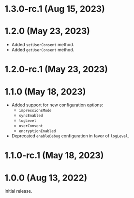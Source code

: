 # 1.3.0-rc.1 (Aug 15, 2023)

# 1.2.0 (May 23, 2023)

* Added `setUserConsent` method.
* Added `getUserConsent` method.

# 1.2.0-rc.1 (May 23, 2023)

# 1.1.0 (May 18, 2023)
* Added support for new configuration options:
    * `impressionsMode`
    * `syncEnabled`
    * `logLevel`
    * `userConsent`
    * `encryptionEnabled`
* Deprecated `enableDebug` configuration in favor of `logLevel`.

# 1.1.0-rc.1 (May 18, 2023)

# 1.0.0 (Aug 13, 2022)

Initial release.

